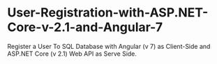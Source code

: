 # User-Registration-with-ASP.NET-Core-v-2.1-and-Angular-7
Register a User To SQL Database with Angular (v 7) as Client-Side and ASP.NET Core (v 2.1) Web API as Serve Side.
